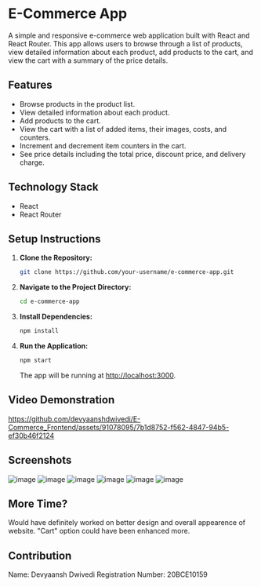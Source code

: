 # E-Commerce App

A simple and responsive e-commerce web application built with React and React Router. This app allows users to browse through a list of products, view detailed information about each product, add products to the cart, and view the cart with a summary of the price details.

## Features

- Browse products in the product list.
- View detailed information about each product.
- Add products to the cart.
- View the cart with a list of added items, their images, costs, and counters.
- Increment and decrement item counters in the cart.
- See price details including the total price, discount price, and delivery charge.

## Technology Stack

- React
- React Router

## Setup Instructions

1. **Clone the Repository:**
   ```bash
   git clone https://github.com/your-username/e-commerce-app.git
   ```

2. **Navigate to the Project Directory:**
   ```bash
   cd e-commerce-app
   ```

3. **Install Dependencies:**
   ```bash
   npm install
   ```

4. **Run the Application:**
   ```bash
   npm start
   ```
   The app will be running at [http://localhost:3000](http://localhost:3000).
## Video Demonstration
https://github.com/devyaanshdwivedi/E-Commerce_Frontend/assets/91078095/7b1d8752-f562-4847-94b5-ef30b46f2124
## Screenshots
![image](https://github.com/devyaanshdwivedi/E-Commerce_Frontend/assets/91078095/a7f42744-eee5-48c0-8f73-1780c6e64ef8)
![image](https://github.com/devyaanshdwivedi/E-Commerce_Frontend/assets/91078095/dfbc08cf-be9c-4ecd-b326-cbb48cd67e32)
![image](https://github.com/devyaanshdwivedi/E-Commerce_Frontend/assets/91078095/5a8eee22-b75b-4ebd-9e66-806932791a3d)
![image](https://github.com/devyaanshdwivedi/E-Commerce_Frontend/assets/91078095/b6691642-4644-4522-ac77-e497617c14ef)
![image](https://github.com/devyaanshdwivedi/E-Commerce_Frontend/assets/91078095/84d8ed95-1030-4eeb-9a6b-21274767a40d)
![image](https://github.com/devyaanshdwivedi/E-Commerce_Frontend/assets/91078095/205b01aa-7357-4f36-8b54-dc6acee25f83)
## More Time?
Would have definitely worked on better design and overall appearence of website. "Cart" option could have been enhanced more.
## Contribution
Name: Devyaansh Dwivedi
Registration Number: 20BCE10159







